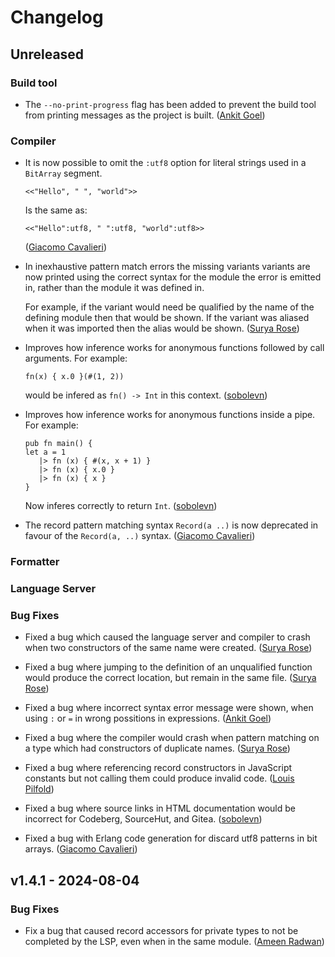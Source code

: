 # Changelog

## Unreleased

### Build tool

- The `--no-print-progress` flag has been added to prevent the build tool from
  printing messages as the project is built.
  ([Ankit Goel](https://github.com/crazymerlyn))

### Compiler

- It is now possible to omit the `:utf8` option for literal strings used in a
  `BitArray` segment.

  ```gleam
  <<"Hello", " ", "world">>
  ```

  Is the same as:

  ```gleam
  <<"Hello":utf8, " ":utf8, "world":utf8>>
  ```

  ([Giacomo Cavalieri](https://github.com/giacomocavalieri))

- In inexhaustive pattern match errors the missing variants variants are now
  printed using the correct syntax for the module the error is emitted in,
  rather than the module it was defined in.

  For example, if the variant would need be qualified by the name of the
  defining module then that would be shown. If the variant was aliased when it
  was imported then the alias would be shown.
  ([Surya Rose](https://github.com/gearsdatapacks))

- Improves how inference works for anonymous functions followed by call
  arguments. For example:

  ```gleam
  fn(x) { x.0 }(#(1, 2))
  ```

  would be infered as `fn() -> Int` in this context.
  ([sobolevn](https://github.com/sobolevn))

- Improves how inference works for anonymous functions inside a pipe.
  For example:

  ```gleam
  pub fn main() {
  let a = 1
     |> fn (x) { #(x, x + 1) }
     |> fn (x) { x.0 }
     |> fn (x) { x }
  }
  ```

  Now inferes correctly to return `Int`.
  ([sobolevn](https://github.com/sobolevn))

- The record pattern matching syntax `Record(a ..)` is now deprecated in favour
  of the `Record(a, ..)` syntax.
  ([Giacomo Cavalieri](https://github.com/giacomocavalieri))

### Formatter

### Language Server

### Bug Fixes

- Fixed a bug which caused the language server and compiler to crash when
  two constructors of the same name were created.
  ([Surya Rose](https://github.com/GearsDatapacks))

- Fixed a bug where jumping to the definition of an unqualified function would
  produce the correct location, but remain in the same file.
  ([Surya Rose](https://github.com/gearsdatapacks))

- Fixed a bug where incorrect syntax error message were shown,
  when using `:` or `=` in wrong possitions in expressions.
  ([Ankit Goel](https://github.com/crazymerlyn))

- Fixed a bug where the compiler would crash when pattern matching on a type
  which had constructors of duplicate names.
  ([Surya Rose](https://github.com/gearsdatapacks))

- Fixed a bug where referencing record constructors in JavaScript constants but
  not calling them could produce invalid code.
  ([Louis Pilfold](https://github.com/lpil))

- Fixed a bug where source links in HTML documentation would be incorrect for
  Codeberg, SourceHut, and Gitea.
  ([sobolevn](https://github.com/sobolevn))

- Fixed a bug with Erlang code generation for discard utf8 patterns in bit
  arrays.
  ([Giacomo Cavalieri](https://github.com/giacomocavalieri))

## v1.4.1 - 2024-08-04

### Bug Fixes

- Fix a bug that caused record accessors for private types to not be completed
  by the LSP, even when in the same module.
  ([Ameen Radwan](https://github.com/Acepie))
